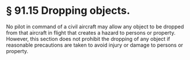 # § 91.15   Dropping objects.

No pilot in command of a civil aircraft may allow any object to be dropped from that aircraft in flight that creates a hazard to persons or property. However, this section does not prohibit the dropping of any object if reasonable precautions are taken to avoid injury or damage to persons or property. 




